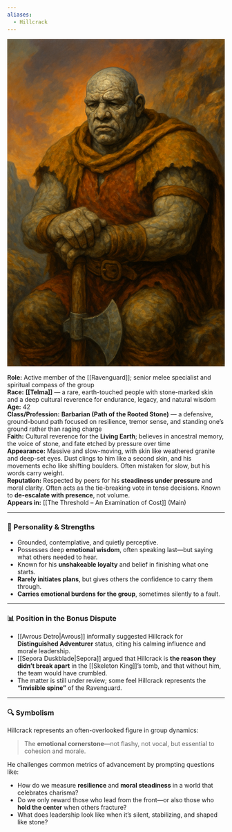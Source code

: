 ```yaml
---
aliases:
  - Hillcrack
---
```



![Hillcrack The Mighty](hillcrackthemighty.png)

**Role:** Active member of the [[Ravenguard]]; senior melee specialist and spiritual compass of the group  
**Race:** **[[Telma]]** — a rare, earth-touched people with stone-marked skin and a deep cultural reverence for endurance, legacy, and natural wisdom  
**Age:** 42  
**Class/Profession:** **Barbarian (Path of the Rooted Stone)** — a defensive, ground-bound path focused on resilience, tremor sense, and standing one’s ground rather than raging charge  
**Faith:** Cultural reverence for the **Living Earth**; believes in ancestral memory, the voice of stone, and fate etched by pressure over time  
**Appearance:** Massive and slow-moving, with skin like weathered granite and deep-set eyes. Dust clings to him like a second skin, and his movements echo like shifting boulders. Often mistaken for slow, but his words carry weight.  
**Reputation:** Respected by peers for his **steadiness under pressure** and moral clarity. Often acts as the tie-breaking vote in tense decisions. Known to **de-escalate with presence**, not volume.  
**Appears in:** [[The Threshold – An Examination of Cost]] (Main)

---

### 🧠 Personality & Strengths

- Grounded, contemplative, and quietly perceptive.
- Possesses deep **emotional wisdom**, often speaking last—but saying what others needed to hear.
- Known for his **unshakeable loyalty** and belief in finishing what one starts.
- **Rarely initiates plans**, but gives others the confidence to carry them through.
- **Carries emotional burdens for the group**, sometimes silently to a fault.

---

### 📊 Position in the Bonus Dispute

- [[Avrous Detro|Avrous]] informally suggested Hillcrack for **Distinguished Adventurer** status, citing his calming influence and morale leadership.
- [[Sepora Duskblade|Sepora]] argued that Hillcrack is **the reason they didn’t break apart** in the [[Skeleton King]]’s tomb, and that without him, the team would have crumbled.
- The matter is still under review; some feel Hillcrack represents the **“invisible spine”** of the Ravenguard.

---

### 🔍 Symbolism

Hillcrack represents an often-overlooked figure in group dynamics:

> The **emotional cornerstone**—not flashy, not vocal, but essential to cohesion and morale.

He challenges common metrics of advancement by prompting questions like:

- How do we measure **resilience** and **moral steadiness** in a world that celebrates charisma?
- Do we only reward those who lead from the front—or also those who **hold the center** when others fracture?
- What does leadership look like when it’s silent, stabilizing, and shaped like stone?
